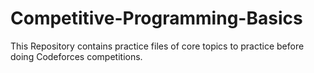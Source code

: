 # Competitive-Programming-Basics
This Repository contains practice files of core topics to practice before doing Codeforces competitions.
